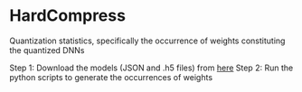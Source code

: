 # HardCompress
Quantization statistics, specifically the occurrence of weights constituting the quantized DNNs

Step 1: Download the models (JSON and .h5 files) from [here](https://utdallas.box.com/s/e2tqfutf5we1md1jam2fa5h66bpy5lf1)
Step 2: Run the python scripts to generate the occurrences of weights 
